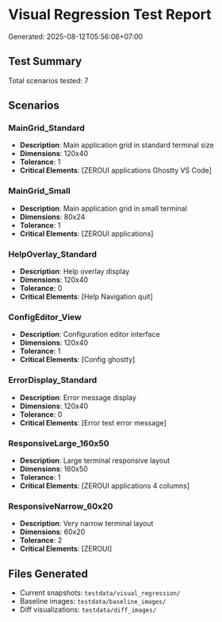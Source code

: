 # Visual Regression Test Report

Generated: 2025-08-12T05:56:06+07:00

## Test Summary

Total scenarios tested: 7

## Scenarios

### MainGrid_Standard
- **Description**: Main application grid in standard terminal size
- **Dimensions**: 120x40
- **Tolerance**: 1
- **Critical Elements**: [ZEROUI applications Ghostty VS Code]

### MainGrid_Small
- **Description**: Main application grid in small terminal
- **Dimensions**: 80x24
- **Tolerance**: 1
- **Critical Elements**: [ZEROUI applications]

### HelpOverlay_Standard
- **Description**: Help overlay display
- **Dimensions**: 120x40
- **Tolerance**: 0
- **Critical Elements**: [Help Navigation quit]

### ConfigEditor_View
- **Description**: Configuration editor interface
- **Dimensions**: 120x40
- **Tolerance**: 1
- **Critical Elements**: [Config ghostty]

### ErrorDisplay_Standard
- **Description**: Error message display
- **Dimensions**: 120x40
- **Tolerance**: 0
- **Critical Elements**: [Error test error message]

### ResponsiveLarge_160x50
- **Description**: Large terminal responsive layout
- **Dimensions**: 160x50
- **Tolerance**: 1
- **Critical Elements**: [ZEROUI applications 4 columns]

### ResponsiveNarrow_60x20
- **Description**: Very narrow terminal layout
- **Dimensions**: 60x20
- **Tolerance**: 2
- **Critical Elements**: [ZEROUI]

## Files Generated

- Current snapshots: `testdata/visual_regression/`
- Baseline images: `testdata/baseline_images/`
- Diff visualizations: `testdata/diff_images/`

